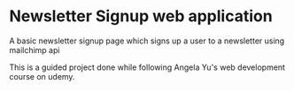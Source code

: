 # Newsletter Signup web application
A basic newsletter signup page which signs up a user to a newsletter using mailchimp api

This is a guided project done while following Angela Yu's web development course on udemy.
